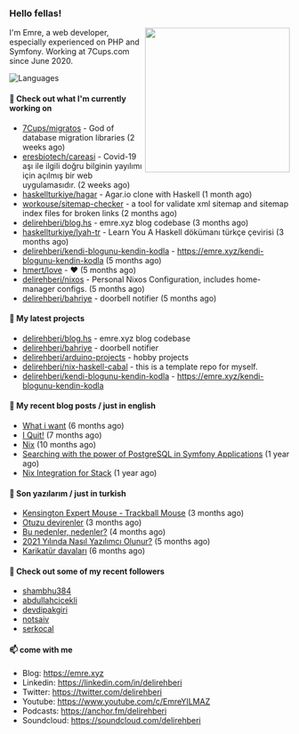 <h3>Hello fellas!</h3>
 

<img align="right" src="https://media.giphy.com/media/ZE6HYckyroMWwSp11C/giphy-downsized.gif" width="260">

I'm Emre, a web developer, especially experienced on PHP and Symfony. Working at 7Cups.com since June 2020. 

![Languages](https://github-readme-stats.vercel.app/api/top-langs/?username=delirehberi&layout=compact)

#### 👷 Check out what I'm currently working on

- [7Cups/migratos](https://github.com/7Cups/migratos) - God of database migration libraries (2 weeks ago)
- [eresbiotech/careasi](https://github.com/eresbiotech/careasi) - Covid-19 aşı ile ilgili doğru bilginin yayılımı için açılmış bir web uygulamasıdır. (2 weeks ago)
- [haskellturkiye/hagar](https://github.com/haskellturkiye/hagar) - Agar.io clone with Haskell (1 month ago)
- [workouse/sitemap-checker](https://github.com/workouse/sitemap-checker) - a tool for validate xml sitemap and sitemap index files for broken links (2 months ago)
- [delirehberi/blog.hs](https://github.com/delirehberi/blog.hs) - emre.xyz blog codebase  (3 months ago)
- [haskellturkiye/lyah-tr](https://github.com/haskellturkiye/lyah-tr) - Learn You A Haskell dökümanı türkçe çevirisi (3 months ago)
- [delirehberi/kendi-blogunu-kendin-kodla](https://github.com/delirehberi/kendi-blogunu-kendin-kodla) - https://emre.xyz/kendi-blogunu-kendin-kodla (5 months ago)
- [hmert/love](https://github.com/hmert/love) - :heart: (5 months ago)
- [delirehberi/nixos](https://github.com/delirehberi/nixos) - Personal Nixos Configuration, includes home-manager configs. (5 months ago)
- [delirehberi/bahriye](https://github.com/delirehberi/bahriye) - doorbell notifier (5 months ago)

#### 🌱 My latest projects

- [delirehberi/blog.hs](https://github.com/delirehberi/blog.hs) - emre.xyz blog codebase 
- [delirehberi/bahriye](https://github.com/delirehberi/bahriye) - doorbell notifier
- [delirehberi/arduino-projects](https://github.com/delirehberi/arduino-projects) - hobby projects
- [delirehberi/nix-haskell-cabal](https://github.com/delirehberi/nix-haskell-cabal) - this is a template repo for myself.
- [delirehberi/kendi-blogunu-kendin-kodla](https://github.com/delirehberi/kendi-blogunu-kendin-kodla) - https://emre.xyz/kendi-blogunu-kendin-kodla

#### 📜 My recent blog posts / just in english

- [What i want](https://emre.xyz/what-i-want) (6 months ago)
- [I Quit!](https://emre.xyz/i-quit) (7 months ago)
- [Nix](https://emre.xyz/nix) (10 months ago)
- [Searching with the power of PostgreSQL in Symfony Applications](https://emre.xyz/searching-with-the-power-of-postgresql-in-symfony-applications) (1 year ago)
- [Nix Integration for Stack](https://emre.xyz/nix-integration-for-stack) (1 year ago)

#### 📜 Son yazılarım / just in turkish

- [Kensington Expert Mouse - Trackball Mouse](https://emre.xyz/kensington-expert-mouse-trackball-mouse) (3 months ago)
- [Otuzu devirenler](https://emre.xyz/otuzu-devirenler) (3 months ago)
- [Bu nedenler, nedenler?](https://emre.xyz/bu-nedenler-nedenler) (4 months ago)
- [2021 Yılında Nasıl Yazılımcı Olunur?](https://emre.xyz/2021-yilinda-nasil-yazilimci-olunur) (5 months ago)
- [Karikatür davaları](https://emre.xyz/karikatur-davalari) (6 months ago)

#### 👯 Check out some of my recent followers

- [shambhu384](https://github.com/shambhu384)
- [abdullahcicekli](https://github.com/abdullahcicekli)
- [devdipakgiri](https://github.com/devdipakgiri)
- [notsaiv](https://github.com/notsaiv)
- [serkocal](https://github.com/serkocal)

#### 📫 come with me

- Blog: https://emre.xyz
- Linkedin: https://linkedin.com/in/delirehberi
- Twitter: https://twitter.com/delirehberi
- Youtube: https://www.youtube.com/c/EmreYILMAZ
- Podcasts: https://anchor.fm/delirehberi
- Soundcloud: https://soundcloud.com/delirehberi


